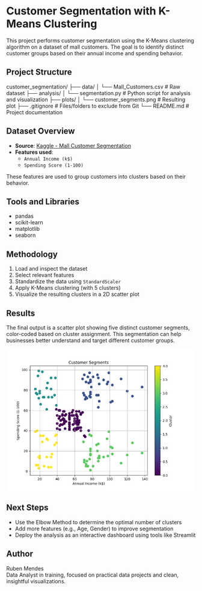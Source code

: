 # Customer Segmentation with K-Means Clustering

This project performs customer segmentation using the K-Means clustering algorithm on a dataset of mall customers. The goal is to identify distinct customer groups based on their annual income and spending behavior.

## Project Structure

customer_segmentation/
├── data/
│ └── Mall_Customers.csv # Raw dataset
├── analysis/
│ └── segmentation.py # Python script for analysis and visualization
├── plots/
│ └── customer_segments.png # Resulting plot
├── .gitignore # Files/folders to exclude from Git
└── README.md # Project documentation


## Dataset Overview

- **Source**: [Kaggle - Mall Customer Segmentation](https://www.kaggle.com/vjchoudhary7/customer-segmentation-tutorial-in-python)
- **Features used**:
  - `Annual Income (k$)`
  - `Spending Score (1-100)`

These features are used to group customers into clusters based on their behavior.

## Tools and Libraries

- pandas
- scikit-learn
- matplotlib
- seaborn

## Methodology

1. Load and inspect the dataset
2. Select relevant features
3. Standardize the data using `StandardScaler`
4. Apply K-Means clustering (with 5 clusters)
5. Visualize the resulting clusters in a 2D scatter plot

## Results

The final output is a scatter plot showing five distinct customer segments, color-coded based on cluster assignment. This segmentation can help businesses better understand and target different customer groups.

![Customer Segments](plots/customer_segments.png)

## Next Steps

- Use the Elbow Method to determine the optimal number of clusters
- Add more features (e.g., Age, Gender) to improve segmentation
- Deploy the analysis as an interactive dashboard using tools like Streamlit

## Author

Ruben Mendes  
Data Analyst in training, focused on practical data projects and clean, insightful visualizations.
